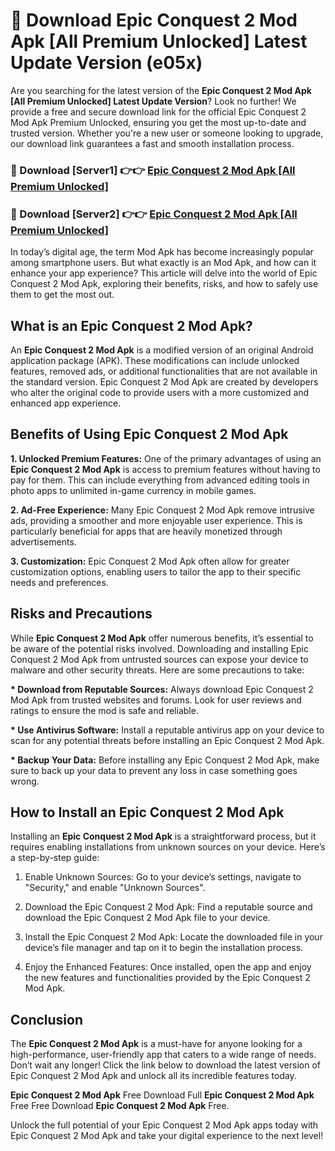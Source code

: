 # 🤖 Download Epic Conquest 2 Mod Apk [All Premium Unlocked] Latest Update Version (e05x)

Are you searching for the latest version of the <strong>Epic Conquest 2 Mod Apk [All Premium Unlocked] Latest Update Version</strong>? Look no further! We provide a free and secure download link for the official Epic Conquest 2 Mod Apk Premium Unlocked, ensuring you get the most up-to-date and trusted version. Whether you're a new user or someone looking to upgrade, our download link guarantees a fast and smooth installation process.


<h3>📌 Download [Server1] 👉👉 <a href="https://hapymods.com?title=Epic+Conquest+2+Mod+Apk&ref=3B1">Epic Conquest 2 Mod Apk [All Premium Unlocked]</a></h3>

<h3>📌 Download [Server2] 👉👉 <a href="https://hapymods.com?title=Epic+Conquest+2+Mod+Apk&ref=3B1">Epic Conquest 2 Mod Apk [All Premium Unlocked]</a></h3>


In today’s digital age, the term Mod Apk has become increasingly popular among smartphone users. But what exactly is an Mod Apk, and how can it enhance your app experience? This article will delve into the world of Epic Conquest 2 Mod Apk, exploring their benefits, risks, and how to safely use them to get the most out.


<h2>What is an Epic Conquest 2 Mod Apk?</h2>

An <strong>Epic Conquest 2 Mod Apk</strong> is a modified version of an original Android application package (APK). These modifications can include unlocked features, removed ads, or additional functionalities that are not available in the standard version. Epic Conquest 2 Mod Apk are created by developers who alter the original code to provide users with a more customized and enhanced app experience.


<h2>Benefits of Using Epic Conquest 2 Mod Apk</h2>

<strong> 1. Unlocked Premium Features:</strong> One of the primary advantages of using an <strong>Epic Conquest 2 Mod Apk</strong> is access to premium features without having to pay for them. This can include everything from advanced editing tools in photo apps to unlimited in-game currency in mobile games.

<strong> 2. Ad-Free Experience:</strong> Many Epic Conquest 2 Mod Apk remove intrusive ads, providing a smoother and more enjoyable user experience. This is particularly beneficial for apps that are heavily monetized through advertisements.

<strong> 3. Customization:</strong> Epic Conquest 2 Mod Apk often allow for greater customization options, enabling users to tailor the app to their specific needs and preferences.


<h2>Risks and Precautions</h2>

While <strong>Epic Conquest 2 Mod Apk</strong> offer numerous benefits, it’s essential to be aware of the potential risks involved. Downloading and installing Epic Conquest 2 Mod Apk from untrusted sources can expose your device to malware and other security threats. Here are some precautions to take:

<strong> * Download from Reputable Sources:</strong> Always download Epic Conquest 2 Mod Apk from trusted websites and forums. Look for user reviews and ratings to ensure the mod is safe and reliable.

<strong> * Use Antivirus Software:</strong> Install a reputable antivirus app on your device to scan for any potential threats before installing an Epic Conquest 2 Mod Apk.

<strong> * Backup Your Data:</strong> Before installing any Epic Conquest 2 Mod Apk, make sure to back up your data to prevent any loss in case something goes wrong.


<h2>How to Install an Epic Conquest 2 Mod Apk</h2>

Installing an <strong>Epic Conquest 2 Mod Apk</strong> is a straightforward process, but it requires enabling installations from unknown sources on your device. Here’s a step-by-step guide:

 1. Enable Unknown Sources: Go to your device’s settings, navigate to "Security," and enable "Unknown Sources".

 2. Download the Epic Conquest 2 Mod Apk: Find a reputable source and download the Epic Conquest 2 Mod Apk file to your device.

 3. Install the Epic Conquest 2 Mod Apk: Locate the downloaded file in your device’s file manager and tap on it to begin the installation process.

 4. Enjoy the Enhanced Features: Once installed, open the app and enjoy the new features and functionalities provided by the Epic Conquest 2 Mod Apk.


<h2><strong>Conclusion</strong></h2>

The <strong>Epic Conquest 2 Mod Apk</strong> is a must-have for anyone looking for a high-performance, user-friendly app that caters to a wide range of needs. Don’t wait any longer! Click the link below to download the latest version of Epic Conquest 2 Mod Apk and unlock all its incredible features today.

<strong>Epic Conquest 2 Mod Apk</strong> Free Download Full <strong>Epic Conquest 2 Mod Apk</strong> Free Free Download <strong>Epic Conquest 2 Mod Apk</strong> Free.

Unlock the full potential of your Epic Conquest 2 Mod Apk apps today with Epic Conquest 2 Mod Apk and take your digital experience to the next level!